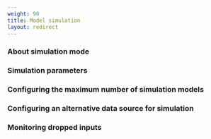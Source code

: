 ```yaml
---
weight: 90
title: Model simulation
layout: redirect
---
```


### About simulation mode

### Simulation parameters

### Configuring the maximum number of simulation models

### Configuring an alternative data source for simulation

### Monitoring dropped inputs
